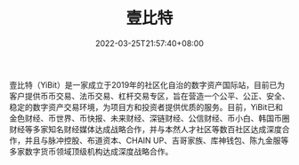 ﻿---
weight: 
title: "壹比特"
description: "壹比特（YiBit）是一家成立于20…"
date: 2022-03-25T21:57:40+08:00
lastmod: 2022-03-25T16:45:40+08:00
draft: false
authors: ["Metabd"]
featuredImage: "yibite.webp"
link: ""
tags: ["交易所","壹比特"]
categories: ["navigation"]
navigation: ["交易所"]
lightgallery: true
toc: true
pinned: false
recommend: false
recommend1: false
---
壹比特（YiBit）是一家成立于2019年的社区化自治的数字资产国际站，目前已为客户提供币币交易、法币交易、杠杆交易专区，旨在营造一个公平、公正、安全、稳定的数字资产交易环境，为项目方和投资者提供优质的服务。目前，YiBit已和金色财经、币世界、币快报、未来财经、深链财经、公信财经、币小白、韩国币圈财经等多家知名财经媒体达成战略合作，并与本然人才社区等数百社区达成深度合作，并且与脉冲控股、布道资本、CHAIN UP、吉哥家族、库神钱包、陈九金服等多家数字货币领域顶级机构达成深度战略合作。
